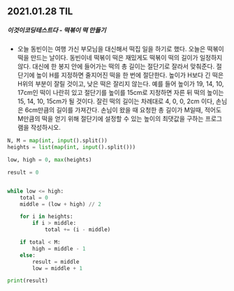 ## 2021.01.28 TIL

##### 이것이코딩테스트다 - 떡볶이 떡 만들기

- 오늘 동빈이는 여행 가신 부모님을 대신해서 떡집 일을 하기로 했다. 오늘은 떡볶이 떡을 만드는 날이다. 동빈이네 떡볶이 떡은 재밌게도 떡볶이 떡의 길이가 일정하지 않다. 대신에 한 봉지 안에 들어가는 떡의 총 길이는 절단기로 잘라서 맞춰준다.
  절단기에 높이 H를 지정하면 줄지어진 떡을 한 번에 절단한다. 높이가 H보다 긴 떡은 H위의 부분이 잘릴 것이고, 낮은 떡은 잘리지 않는다.
  예를 들어 높이가 19, 14, 10, 17cm인 떡이 나란히 있고 절단기를 높이를 15cm로 지정하면 자른 뒤 떡의 높이는 15, 14, 10, 15cm가 될 것이다. 잘린 떡의 길이는 차례대로 4, 0, 0, 2cm 이다, 손님은 6cm만큼의 길이를 가져간다.
  손님이 왔을 때 요청한 총 길이가 M일때, 적어도 M만큼의 떡을 얻기 위해 절단기에 설정할 수 있는 높이의 최댓값을 구하는 프로그램을 작성하시오.

```python
N, M = map(int, input().split())
heights = list(map(int, input().split()))

low, high = 0, max(heights)

result = 0


while low <= high:
    total = 0
    middle = (low + high) // 2

    for i in heights:
        if i > middle:
            total += (i - middle)

    if total < M:
        high = middle - 1
    else:
        result = middle
        low = middle + 1

print(result)
```

